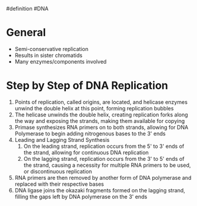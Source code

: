 #definition #DNA 
# General
- Semi-conservative replication
- Results in sister chromatids
- Many enzymes/components involved 
# Step by Step of DNA Replication
1. Points of replication, called origins, are located, and helicase enzymes unwind the double helix at this point, forming replication bubbles
2. The helicase unwinds the double helix, creating replication forks along the way and exposing the strands, making them available for copying
3. Primase synthesizes RNA primers on to both strands, allowing for DNA Polymerase to begin adding nitrogenous bases to the 3' ends
4. Leading and Lagging Strand Synthesis
	1. On the leading strand, replication occurs from the 5' to 3' ends of the strand, allowing for continuous DNA replication
	2. On the lagging strand, replication occurs from the 3' to 5' ends of the strand, causing a necessity for multiple RNA primers to be used, or discontinuous replication
5. RNA primers are then removed by another form of DNA polymerase and replaced with their respective bases
6. DNA ligase joins the okazaki fragments formed on the lagging strand, filling the gaps left by DNA polymerase on the 3' ends
